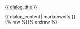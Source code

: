 <a href="#" id="feature-state-dialog-link" class="ui-state-default ui-corner-all"><span class="ui-icon ui-icon-newwin"></span>{{ dialog_title }}</a>
<div id="feature-state-dialog" title="{{ dialog_title }}">
{{ dialog_content | markdownify }}
</div>
{% raw %}<script>
$(function(){
    
    $( "#feature-state-dialog" ).dialog({
        autoOpen: false,
        width: {% endraw %}{{ dialog_width | default: "600" }}{% raw %},
        buttons: [
            {
                text: "Ok",
                click: function() {
                    $( this ).dialog( "close" );
                }
            }
        ]
    });

    // Link to open the dialog
    $( "#feature-state-dialog-link" ).click(function( event ) {
        $( "#feature-state-dialog" ).dialog( "open" );
        event.preventDefault();
    });

});
</script>{% endraw %}
